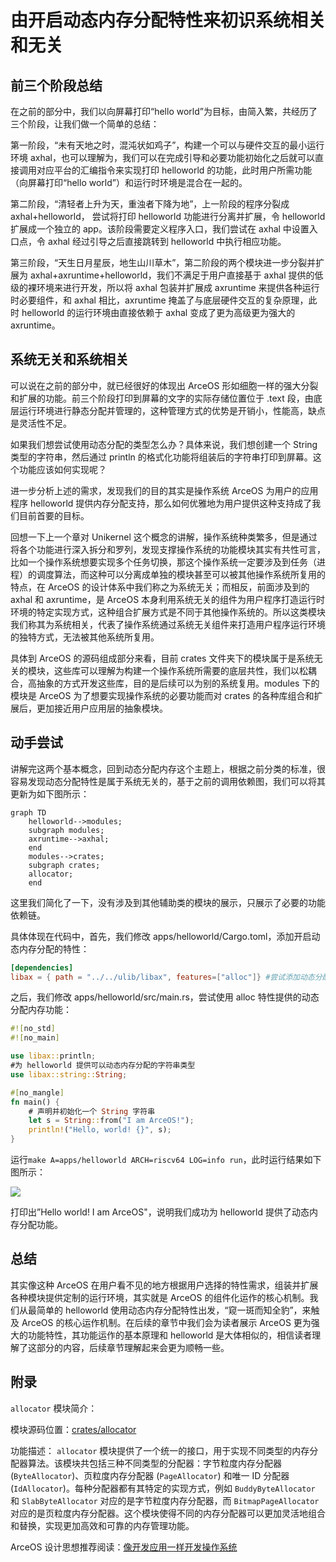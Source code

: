 # 由开启动态内存分配特性来初识系统相关和无关

## 前三个阶段总结

在之前的部分中，我们以向屏幕打印“hello world”为目标，由简入繁，共经历了三个阶段，让我们做一个简单的总结：

第一阶段，“未有天地之时，混沌状如鸡子”，构建一个可以与硬件交互的最小运行环境 axhal，也可以理解为，我们可以在完成引导和必要功能初始化之后就可以直接调用对应平台的汇编指令来实现打印 helloworld 的功能，此时用户所需功能（向屏幕打印“hello world”）和运行时环境是混合在一起的。

第二阶段，“清轻者上升为天，重浊者下降为地”，上一阶段的程序分裂成 axhal+helloworld， 尝试将打印 helloworld 功能进行分离并扩展，令 helloworld 扩展成一个独立的 app。该阶段需要定义程序入口，我们尝试在 axhal 中设置入口点，令 axhal 经过引导之后直接跳转到 helloworld 中执行相应功能。

第三阶段，“天生日月星辰，地生山川草木”，第二阶段的两个模块进一步分裂并扩展为 axhal+axruntime+helloworld，我们不满足于用户直接基于 axhal 提供的低级的裸环境来进行开发，所以将 axhal 包装并扩展成 axruntime 来提供各种运行时必要组件，和 axhal 相比，axruntime 掩盖了与底层硬件交互的复杂原理，此时 helloworld 的运行环境由直接依赖于 axhal 变成了更为高级更为强大的 axruntime。

## 系统无关和系统相关

可以说在之前的部分中，就已经很好的体现出 ArceOS 形如细胞一样的强大分裂和扩展的功能。前三个阶段打印到屏幕的文字的实际存储位置位于 .text 段，由底层运行环境进行静态分配并管理的，这种管理方式的优势是开销小，性能高，缺点是灵活性不足。

如果我们想尝试使用动态分配的类型怎么办？具体来说，我们想创建一个 String 类型的字符串，然后通过 println 的格式化功能将组装后的字符串打印到屏幕。这个功能应该如何实现呢？

进一步分析上述的需求，发现我们的目的其实是操作系统 ArceOS 为用户的应用程序 helloworld 提供内存分配支持，那么如何优雅地为用户提供这种支持成了我们目前首要的目标。

回想一下上一个章对 Unikernel 这个概念的讲解，操作系统种类繁多，但是通过将各个功能进行深入拆分和罗列，发现支撑操作系统的功能模块其实有共性可言，比如一个操作系统想要实现多个任务切换，那这个操作系统一定要涉及到任务（进程）的调度算法，而这种可以分离成单独的模块甚至可以被其他操作系统所复用的特点，在 ArceOS 的设计体系中我们称之为系统无关；而相反，前面涉及到的 axhal 和 axruntime，是 ArceOS 本身利用系统无关的组件为用户程序打造运行时环境的特定实现方式，这种组合扩展方式是不同于其他操作系统的。所以这类模块我们称其为系统相关，代表了操作系统通过系统无关组件来打造用户程序运行环境的独特方式，无法被其他系统所复用。

具体到 ArceOS 的源码组成部分来看，目前 crates 文件夹下的模块属于是系统无关的模块，这些库可以理解为构建一个操作系统所需要的底层共性，我们以松耦合，高抽象的方式开发这些库，目的是后续可以为别的系统复用。modules 下的模块是 ArceOS 为了想要实现操作系统的必要功能而对 crates 的各种库组合和扩展后，更加接近用户应用层的抽象模块。

## 动手尝试

​		讲解完这两个基本概念，回到动态分配内存这个主题上，根据之前分类的标准，很容易发现动态分配特性是属于系统无关的，基于之前的调用依赖图，我们可以将其更新为如下图所示：

```mermaid
graph TD
    helloworld-->modules;
    subgraph modules;
    axruntime-->axhal;
    end
    modules-->crates;
    subgraph crates;
    allocator;
    end
```

这里我们简化了一下，没有涉及到其他辅助类的模块的展示，只展示了必要的功能依赖链。

具体体现在代码中，首先，我们修改 apps/helloworld/Cargo.toml，添加开启动态内存分配的特性：

```toml
[dependencies]
libax = { path = "../../ulib/libax", features=["alloc"]} #尝试添加动态分配内存的feature
```

之后，我们修改 apps/helloworld/src/main.rs，尝试使用 alloc 特性提供的动态分配内存功能：

```rust
#![no_std]
#![no_main]

use libax::println;
#为 helloworld 提供可以动态内存分配的字符串类型
use libax::string::String;

#[no_mangle]
fn main() {
	# 声明并初始化一个 String 字符串
    let s = String::from("I am ArceOS!");
    println!("Hello, world! {}", s);
}
```

运行```make A=apps/helloworld ARCH=riscv64 LOG=info run```，此时运行结果如下图所示：

![](https://s3.bmp.ovh/imgs/2023/07/08/12879bc9837566bb.png)

打印出”Hello world! I am ArceOS"，说明我们成功为 helloworld 提供了动态内存分配功能。

## 总结

其实像这种 ArceOS 在用户看不见的地方根据用户选择的特性需求，组装并扩展各种模块提供定制的运行环境，其实就是 ArceOS 的组件化运作的核心机制。我们从最简单的 helloworld 使用动态内存分配特性出发，“窥一斑而知全豹”，来触及 ArceOS 的核心运作机制。在后续的章节中我们会为读者展示 ArceOS 更为强大的功能特性，其功能运作的基本原理和 helloworld 是大体相似的，相信读者理解了这部分的内容，后续章节理解起来会更为顺畅一些。

## 附录

```allocator``` 模块简介：

模块源码位置：[crates/allocator](https://github.com/rcore-os/arceos/tree/main/crates/allocator)

功能描述： `allocator` 模块提供了一个统一的接口，用于实现不同类型的内存分配器算法。该模块共包括三种不同类型的分配器：字节粒度内存分配器 (`ByteAllocator`)、页粒度内存分配器 (`PageAllocator`) 和唯一 ID 分配器 (`IdAllocator`)。每种分配器都有其特定的实现方式，例如 `BuddyByteAllocator` 和 `SlabByteAllocator` 对应的是字节粒度内存分配器，而 `BitmapPageAllocator` 对应的是页粒度内存分配器。这个模块使得不同的内存分配器可以更加灵活地组合和替换，实现更加高效和可靠的内存管理功能。

ArceOS 设计思想推荐阅读：[像开发应用一样开发操作系统](https://github.com/chyyuu/thoughts/blob/main/tangram-oskits.md)
